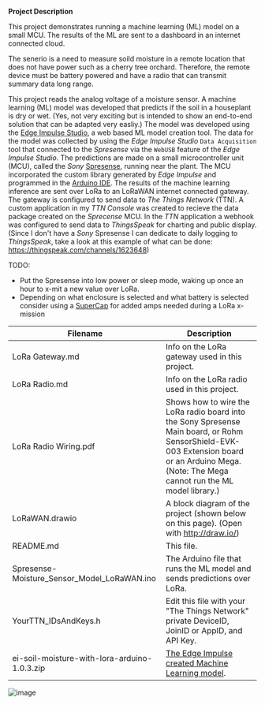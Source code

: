 **Project Description**

This project demonstrates running a machine learning (ML) model on a small MCU. The results of the ML are sent to a dashboard in an internet connected cloud.

The senerio is a need to measure soild moisture in a remote location that does not have power such as a cherry tree orchard. Therefore, the remote device must be battery powered and have a radio that can transmit summary data long range.

This project reads the analog voltage of a moisture sensor. A machine learning (ML) model was developed that predicts if the soil in a houseplant is dry or wet. (Yes, not very exciting but is intended to show an end-to-end solution that can be adapted very easliy.) The model was developed using the [Edge Impulse Studio](https://www.edgeimpulse.com/), a web based ML model creation tool. The data for the model was collected by using the *Edge Impulse Studio* `Data Acquisition` tool that connected to the *Spresense* via the `WebUSB` feature of the *Edge Impulse Studio*. The predictions are made on a small microcontroller unit (MCU), called the *Sony* [Spresense](https://developer.sony.com/develop/spresense/specifications), running near the plant. The MCU incorporated the custom library generated by *Edge Impulse* and programmed in the [Arduino IDE](https://www.arduino.cc/en/software).  The results of the machine learning inference are sent over LoRa to an LoRaWAN internet connected gateway.  The gateway is configured to send data to *The Things Network* (TTN). A custom application in my *TTN Console* was created to recieve the data package created on the *Sprecense* MCU. In the *TTN* application a webhook was configured to send data to *ThingsSpeak* for charting and public display. (Since I don't have a *Sony* Spresense I can dedicate to daily logging to *ThingsSpeak*, take a look at this example of what can be done: https://thingspeak.com/channels/1623648)

TODO:
* Put the Spresense into low power or sleep mode, waking up once an hour to x-mit a new value over LoRa.
* Depending on what enclosure is selected and what battery is selected consider using a [SuperCap](https://store.mcci.com/products/model-4906) for added amps needed during a LoRa x-mission

| Filename                                    | Description                                 |             
| ------------------------------------------- | ------------------------------------------- |
| LoRa Gateway.md                             | Info on the LoRa gateway used in this project.|
| LoRa Radio.md                               | Info on the LoRa radio used in this project.|
| LoRa Radio Wiring.pdf                       | Shows how to wire the LoRa radio board into the Sony Spresense Main board, or Rohm SensorShield-EVK-003 Extension board or an Arduino Mega. (Note: The Mega cannot run the ML model library.)| 
| LoRaWAN.drawio                              | A block diagram of the project (shown below on this page). (Open with http://draw.io/)|
| README.md                                   | This file. |
| Spresense-Moisture_Sensor_Model_LoRaWAN.ino | The Arduino file that runs the ML model and sends predictions over LoRa.|
| YourTTN_IDsAndKeys.h                        | Edit this file with your "The Things Network" private DeviceID, JoinID or AppID, and API Key.|
| ei-soil-moisture-with-lora-arduino-1.0.3.zip| [The Edge Impulse created Machine Learning model](https://studio.edgeimpulse.com/public/167207/latest).| 

![image](https://user-images.githubusercontent.com/92460732/207224619-3d6c33f8-2ee5-4db0-bd2e-2a648fe3ecfc.png)


